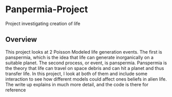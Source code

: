 # Panpermia-Project
Project investigating creation of life

## Overview
This project looks at 2 Poisson Modeled life generation events.  The first is panspermia, which is the idea that life can generate inorganically on a suitable
planet.  The second process, or event, is panspermia.  Panspermia is the theory that life can travel on space debris and can hit a planet and thus transfer life.
In this project, I look at both of them and include some interaction to see how different models could affect ones beliefs in alien life.  The write up explains 
in much more detail, and the code is there for reference 
